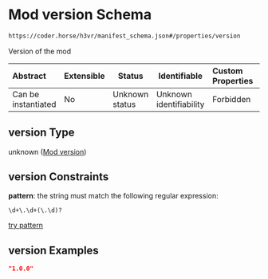 # Mod version Schema

```txt
https://coder.horse/h3vr/manifest_schema.json#/properties/version
```

Version of the mod


| Abstract            | Extensible | Status         | Identifiable            | Custom Properties | Additional Properties | Access Restrictions | Defined In                                                                   |
| :------------------ | ---------- | -------------- | ----------------------- | :---------------- | --------------------- | ------------------- | ---------------------------------------------------------------------------- |
| Can be instantiated | No         | Unknown status | Unknown identifiability | Forbidden         | Allowed               | none                | [manifest.schema.json\*](../out/manifest.schema.json "open original schema") |

## version Type

unknown ([Mod version](manifest-properties-mod-version.md))

## version Constraints

**pattern**: the string must match the following regular expression: 

```regexp
\d+\.\d+(\.\d)?
```

[try pattern](https://regexr.com/?expression=%5Cd%2B%5C.%5Cd%2B(%5C.%5Cd)%3F "try regular expression with regexr.com")

## version Examples

```json
"1.0.0"
```
